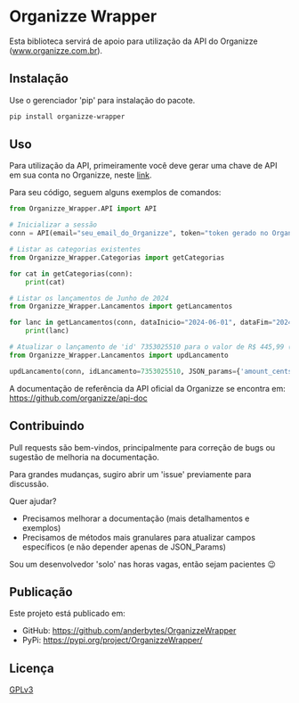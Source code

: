 # Organizze Wrapper

Esta biblioteca servirá de apoio para utilização da API do Organizze (www.organizze.com.br).

## Instalação

Use o gerenciador 'pip' para instalação do pacote.

```bash
pip install organizze-wrapper
```

## Uso

Para utilização da API, primeiramente você deve gerar uma chave de API em sua conta no Organizze, neste [link](https://app.organizze.com.br/configuracoes/api-keys).

Para seu código, seguem alguns exemplos de comandos:

```python
from Organizze_Wrapper.API import API

# Inicializar a sessão
conn = API(email="seu_email_do_Organizze", token="token gerado no Organizze", autor="Seu_primeiro_nome")

# Listar as categorias existentes
from Organizze_Wrapper.Categorias import getCategorias

for cat in getCategorias(conn):
    print(cat)

# Listar os lançamentos de Junho de 2024
from Organizze_Wrapper.Lancamentos import getLancamentos

for lanc in getLancamentos(conn, dataInicio="2024-06-01", dataFim="2024-06-30"):
    print(lanc)

# Atualizar o lançamento de 'id' 7353025510 para o valor de R$ 445,99 (como despesa)
from Organizze_Wrapper.Lancamentos import updLancamento

updLancamento(conn, idLancamento=7353025510, JSON_params={'amount_cents': -44599})


```

A documentação de referência da API oficial da Organizze se encontra em:
https://github.com/organizze/api-doc

## Contribuindo

Pull requests são bem-vindos, principalmente para correção de bugs ou sugestão de melhoria na documentação.

Para grandes mudanças, sugiro abrir um 'issue' previamente para discussão.

Quer ajudar?
- Precisamos melhorar a documentação (mais detalhamentos e exemplos)
- Precisamos de métodos mais granulares para atualizar campos específicos (e não depender apenas de JSON_Params)

Sou um desenvolvedor 'solo' nas horas vagas, então sejam pacientes 😉

## Publicação

Este projeto está publicado em:
- GitHub: https://github.com/anderbytes/OrganizzeWrapper
- PyPi: https://pypi.org/project/OrganizzeWrapper/

## Licença

[GPLv3](https://gplv3.fsf.org/)